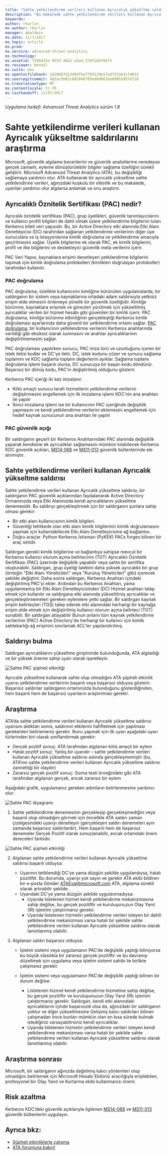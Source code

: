 ```yaml
---
title: "Sahte yetkilendirme verileri kullanan Ayrıcalık yükseltme saldırılarını araştırma | Microsoft Docs"
description: "Bu makalede sahte yetkilendirme verileri kullanan Ayrıcalık yükseltme saldırıları açıklanmakta ve ağınızda bu tehdit algılandığında izlenecek araştırma yönergeleri sağlanmaktadır."
keywords: 
author: rkarlin
ms.author: rkarlin
manager: mbaldwin
ms.date: 11/7/2017
ms.topic: article
ms.prod: 
ms.service: advanced-threat-analytics
ms.technology: 
ms.assetid: f3db435e-9553-40a2-a2ad-278fad4f0ef5
ms.reviewer: bennyl
ms.suite: ems
ms.openlocfilehash: 1820687d1340dfbef703129e5fad7d7a63cfd632
ms.sourcegitcommit: 4d2ac5b02c682840703edb0661be09055d57d728
ms.translationtype: MT
ms.contentlocale: tr-TR
ms.lasthandoff: 11/07/2017
---
```

*Uygulama hedefi: Advanced Threat Analytics sürüm 1.8*

# <a name="investigating-privilege-escalation-using-forged-authorization-data-attacks"></a>Sahte yetkilendirme verileri kullanan Ayrıcalık yükseltme saldırılarını araştırma

Microsoft, güvenlik algılama becerilerini ve güvenlik analistlerine neredeyse gerçek zamanlı, eyleme dönüştürülebilir bilgiler sağlama özelliğini sürekli geliştirir. Microsoft Advanced Threat Analytics (ATA), bu değişikliği sağlamaya yardımcı olur. ATA kullanarak bir ayrıcalık yükseltme sahte yetkilendirme verileri, ağınızdaki kuşkulu bir etkinlik ve bu makalede, uyarıları yardımcı olur algılarsa anlamak ve onu araştırın.

## <a name="what-is-a-privileged-attribute-certificate-pac"></a>Ayrıcalıklı Öznitelik Sertifikası (PAC) nedir?

Ayrıcalık öznitelik sertifikası (PAC), grup üyelikleri, güvenlik tanımlayıcılarını ve kullanıcı profili bilgileri de dahil olmak üzere yetkilendirme bilgilerini tutan Kerberos bileti veri yapısıdır. Bu, bir Active Directory etki alanında Etki Alanı Denetleyicisi (DC) tarafından sağlanan yetkilendirme verilerinin diğer üye sunuculara ve iş istasyonlarına kimlik doğrulama ve yetkilendirme amacıyla geçirilmesini sağlar. Üyelik bilgilerine ek olarak PAC, ek kimlik bilgilerini, profil ve ilke bilgilerini ve destekleyici güvenlik meta verilerini içerir. 

PAC Veri Yapısı, kaynaklara erişimi denetleyen yetkilendirme bilgilerini taşımak için kimlik doğrulama protokolleri (kimlikleri doğrulayan protokoller) tarafından kullanılır.

### <a name="pac-validation"></a>PAC doğrulama

PAC doğrulama, özellikle kullanıcının kimliğine bürünülen uygulamalarda, bir saldırganın bir sistem veya kaynaklarına ortadaki adam saldırısıyla yetkisiz erişim elde etmesini önlemeye yönelik bir güvenlik özelliğidir. Kimliğe bürünme, kaynaklara erişmek ve görevleri yürütmek için yükseltilmiş ayrıcalıklar verilen bir hizmet hesabı gibi güvenilen bir kimlik içerir. PAC doğrulama, kimliğe bürünme etkinliğinin gerçekleştiği Kerberos kimlik doğrulaması ayarlarında daha güvenli bir yetkilendirme ortamı sağlar. [PAC doğrulama](https://blogs.msdn.microsoft.com/openspecification/2009/04/24/understanding-microsoft-kerberos-pac-validation/), bir kullanıcının yetkilendirme verilerini Kerberos anahtarında verildiği gibi eksiksiz olarak sunmasını ve anahtar ayrıcalıklarının değiştirilmemesini sağlar.

PAC doğrulaması yapılırken sunucu, PAC imza türü ve uzunluğunu içeren bir istek iletisi kodlar ve DC'ye iletir. DC, istek kodunu çözer ve sunucu sağlama toplamını ve KDC sağlama toplamı değerlerini ayıklar. Sağlama toplamı doğrulama işlemi başarılı olursa, DC sunucuya bir başarı kodu döndürür. Başarısız bir dönüş kodu, PAC’ın değiştirilmiş olduğunu gösterir. 

Kerberos PAC içeriği iki kez imzalanır: 
- Kötü amaçlı sunucu tarafı hizmetlerin yetkilendirme verilerini değiştirmesini engellemek için ilk imzalama işlemi KDC’nin ana anahtarı ile yapılır
- İkinci imzalama işlemi ise bir kullanıcının PAC içeriğinde değişiklik yapmasını ve kendi yetkilendirme verilerini eklemesini engellemek için hedef kaynak sunucunun ana anahtarı ile yapılır

### <a name="pac-vulnerability"></a>PAC güvenlik açığı
Bir saldırganın geçerli bir Kerberos Anahtarındaki PAC alanında değişiklik yaparak kendisine ek ayrıcalıklar sağlamasını mümkün kılabilecek Kerberos KDC güvenlik açıkları, [MS14 068](https://technet.microsoft.com/library/security/MS14-068.aspx) ve [MS11-013](https://technet.microsoft.com/library/security/ms11-013.aspx) güvenlik bültenlerinde ele alınmıştır.

## <a name="privilege-escalation-using-forged-authorization-data-attack"></a>Sahte yetkilendirme verileri kullanan Ayrıcalık yükseltme saldırısı

Sahte yetkilendirme verileri kullanan Ayrıcalık yükseltme saldırısı, bir saldırganın PAC güvenlik açıklarından faydalanarak Active Directory Ormanınızda veya Etki Alanınızda kendi ayrıcalıklarını yükseltme denemesidir. Bu saldırıyı gerçekleştirmek için bir saldırganın şunlara sahip olması gerekir:
-   Bir etki alanı kullanıcısının kimlik bilgileri.
-   Güvenliği tehlikede olan etki alanı kimlik bilgilerinin kimlik doğrulamasını yapmak için kullanılabilecek Etki Alanı Denetleyicisine ağ bağlantısı.
-   Doğru araçlar. Python Kerberos İstismarı (PyKEK) PACs forges bilinen bir araç setidir.

Saldırgan gerekli kimlik bilgilerine ve bağlantıya sahipse mevcut bir Kerberos kullanıcı oturum açma belirtecinin (TGT) Ayrıcalıklı Öznitelik Sertifikası (PAC) üzerinde değişiklik yapabilir veya sahte bir sertifika oluşturabilir. Saldırgan, grup üyeliği talebini daha yüksek ayrıcalıklı bir grup (örneğin "Etki Alanı Yöneticileri" veya "Kuruluş Yöneticileri" gibi) içerecek şekilde değiştirir. Daha sonra saldırgan, Kerberos Anahtarı içindeki değiştirilmiş PAC’yi ekler. Ardından bu Kerberos Anahtarı, yama uygulanmamış bir Etki Alanı Denetleyicisinden (DC) Hizmet anahtarı talep etmek için kullanılır ve saldırgana etki alanında yükseltilmiş ayrıcalıklar ve gerçekleştirmemeleri gereken eylemlere yetki sağlar. Bir saldırgan kaynak erişim belirteçleri (TGS) talep ederek etki alanındaki herhangi bir kaynağa erişim elde etmek için değiştirilmiş kullanıcı oturum açma belirteci (TGT) sunabilir. Bir saldırgan atlayabilir Bunun anlamı tüm kaynak yetkilendirme verilerinin (PAC) Active Directory'de herhangi bir kullanıcı için kimlik sahtekarlığı ağ erişimini sınırlamak ACL'ler yapılandırılmış.

## <a name="discovering-the-attack"></a>Saldırıyı bulma
Saldırgan ayrıcalıklarını yükseltme girişiminde bulunduğunda, ATA algıladığı ve bir yüksek öneme sahip uyarı olarak işaretleyin.

![Sahte PAC şüpheli etkinliği](./media/forged-pac.png)

Ayrıcalık yükseltme kullanarak sahte olup olmadığını ATA şüpheli etkinlik uyarısı yetkilendirme verilerinin başarılı veya başarısız olduysa gösterir. Başarısız saldırılar saldırganın ortamınızda bulunduğunu gösterdiğinden, hem başarılı hem de başarısız uyarıların araştırılması gerekir.

## <a name="investigating"></a>Araştırma
ATA’da sahte yetkilendirme verileri kullanan Ayrıcalık yükseltme saldırısı uyarısını aldıktan sonra, saldırının etkilerini hafifletmek için yapılması gerekenleri belirlemeniz gerekir. Bunu yapmak için ilk uyarı aşağıdaki uyarı türlerinden biri olarak sınıflandırmak gerekir: 
-   Gerçek pozitif sonuç: ATA tarafından algılanan kötü amaçlı bir eylem
-   Hatalı pozitif sonuç: Yanlış bir uyarıdır – sahte yetkilendirme verileri kullanan Ayrıcalık yükseltme saldırısı aslında gerçekleşmemiştir (bu, ATA’nın sahte yetkilendirme verileri kullanan Ayrıcalık yükseltme saldırısı zannettiği bir olaydır)
-   Zararsız gerçek pozitif sonuç: Sızma testi örneğindeki gibi ATA tarafından algılanan gerçek, ancak zararsız bir eylem

Aşağıdaki grafik, uygulamanız gereken adımların belirlenmesine yardımcı olur:

![Sahte PAC diyagramı](./media/forged-pac-diagram.png)

1. Sahte yetkilendirme denemesinin gerçekleşip gerçekleşmediğini veya başarılı olup olmadığını görmek için öncelikle ATA saldırı zaman çizelgesindeki uyarıyı denetleyin (gerçekleşen saldırı denemeleri aynı zamanda başarısız saldırılardır). Hem başarılı hem de başarısız denemeler Gerçek Pozitif olarak sonuçlanabilir, ancak ortamdaki önem dereceleri farklıdır.
 
 ![Sahte PAC şüpheli etkinliği](./media/forged-pac-sa.png)


2.  Algılanan sahte yetkilendirme verileri kullanan Ayrıcalık yükseltme saldırısı başarılı olduysa:
    -   Uyarının tetiklendiği DC’ye yama düzgün şekilde uygulandıysa, hatalı pozitiftir. Bu durumda, uyarıyı yok sayın ve gerekir ATA ekibi bildiren bir e-posta Gönder ATAEval@microsoft.com ATA, algılama sürekli olarak artırabilir şekilde. 
    -   Uyarıdaki DC’ye yama düzgün şekilde uygulanmadıysa:
        -   Uyarıda listelenen hizmet kendi yetkilendirme mekanizmasına sahip değilse, bu gerçek pozitiftir ve kuruluşunuzun Olay Yanıt (IR) işlemini çalıştırmanız gerekir. 
        -   Uyarıda listelenen hizmetin yetkilendirme verileri isteyen bir dahili yetkilendirme mekanizması varsa hatalı bir şekilde sahte yetkilendirme verileri kullanan Ayrıcalık yükseltme saldırısı olarak tanımlanmış olabilir. 

3.  Algılanan saldırı başarısız olduysa:
    -   İşletim sistemi veya uygulamanın PAC’de değişiklik yaptığı biliniyorsa bu büyük olasılıkla bir zararsız gerçek pozitiftir ve bu davranışı düzeltmek için uygulama veya işletim sistemi sahibi ile birlikte çalışmanız gerekir.

    -   İşletim sistemi veya uygulamanın PAC’de değişiklik yaptığı bilinen bir durum değilse: 

        -   Listelenen hizmet kendi yetkilendirme hizmetine sahip değilse, bu gerçek pozitiftir ve kuruluşunuzun Olay Yanıt (IR) işlemini çalıştırmanız gerekir. Saldırgan, kendi etki alanındaki ayrıcalıklarını içinde başarısızdı olsa da, ağınızdaki bir saldırganın yoktur ve diğer yükseltmesine Gelişmiş kalıcı saldırıları bilinen çalışmadan önce bunları mümkün olan en kısa sürede bulmak istediğiniz varsayabilirsiniz kendi ayrıcalıklar. 
        -   Uyarıda listelenen hizmetin yetkilendirme verileri isteyen kendi yetkilendirme mekanizması varsa hatalı bir şekilde sahte yetkilendirme verileri kullanan Ayrıcalık yükseltme saldırısı olarak tanımlanmış olabilir.

## <a name="post-investigation"></a>Araştırma sonrası
Microsoft, bir saldırganın ağınızda dağıtılmış kalıcı yöntemleri olup olmadığını belirlemek için Microsoft Hesabı Ekibiniz aracılığıyla erişilebilen, profesyonel bir Olay Yanıt ve Kurtarma ekibi kullanmanızı önerir.


## <a name="mitigation"></a>Risk azaltma

Kerberos KDC’deki güvenlik açıklarıyla ilgilenen [MS14-068](https://technet.microsoft.com/library/security/MS14-068.aspx) ve [MS11-013](https://technet.microsoft.com/library/security/ms11-013.aspx) güvenlik bültenlerini uygulayın. 


## <a name="see-also"></a>Ayrıca bkz:
- [Şüpheli etkinliklerle çalışma](working-with-suspicious-activities.md)
- [ATA forumuna bakın!](https://social.technet.microsoft.com/Forums/security/home?forum=mata)
